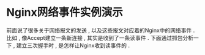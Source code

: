 # Nginx网络事件实例演示

前面说了很多关于网络报文的发送 , 以及这些报文对应着的Nginx中的网络事件 . 比如 , 像Accept建立一条新连接 , 其实是收到了一条读事件 . 下面通过抓包分析一下 , 建立三次握手时 , 是怎样让Nginx收到读事件的 . 

